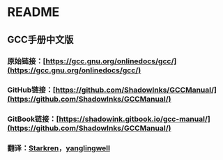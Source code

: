 # README

## GCC手册中文版

### 原始链接：[https://gcc.gnu.org/onlinedocs/gcc/](https://gcc.gnu.org/onlinedocs/gcc/)

### GitHub链接：[https://github.com/ShadowInks/GCCManual/](https://github.com/ShadowInks/GCCManual/)

### GitBook链接：[https://shadowink.gitbook.io/gcc-manual/](https://github.com/ShadowInks/GCCManual/)

### 翻译：[Starkren]()，[yanglingwell](https://blog.csdn.net/yanglingwell)
